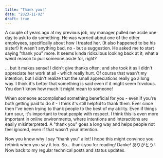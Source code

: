 ```yaml
---
title: "Thank you!"
date: "2023-11-02"
draft: true
---
```


A couple of years ago at my previous job, my manager pulled me aside one day to ask to do something. He was worried about one of the other employees, specifically about how I treated her. (It also happened to be his sister!) It wasn't anything bad, no - but a suggestion. He asked me to start saying "thank you" more. It seems kinda ridiculous looking back at it, what a weird reason to pull someone aside for, right?

... but it makes sense! I didn't give thanks often, and she took it as I didn't appreciate her work at all - which really hurt. Of course that wasn't my intention, but I didn't realize that the small appreciations really go a long way. I think it's better that something is said even if it might seem frivolous. You don't know how much it might mean to someone!

When someone accomplished something beneficial for you - even if you're both getting paid to do it - I think it's still helpful to thank them. Ever since then I've been trying to thank people to the best of my ability. Even if things turn sour, it's important to treat people with respect. I think this is even more important in online environments, where intentions and interactions are easily misinterpreted. A "thank you" goes a long way and helps people not feel ignored, even if that wasn't your intention.

Now you know why I say "thank you" a lot! I hope this might convince you rethink when you say it too. So... thank you for reading! Danke! ありがとう! Now back to my regular technical posts and status updates.
